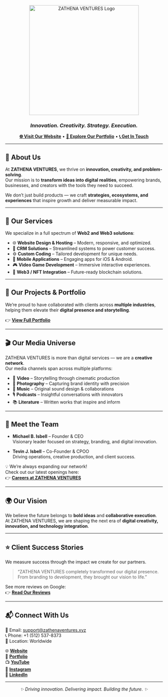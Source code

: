 <div align="center">
  <img src="https://zathenaventures.xyz/Horizontal.png" alt="ZATHENA VENTURES Logo" width="350"/>
  <h3><i>Innovation. Creativity. Strategy. Execution.</i></h3>

  <p>
    <a href="https://zathenaventures.xyz" target="_blank"><b>🌐 Visit Our Website</b></a> •
    <a href="https://zathenaventures.xyz/portfolio" target="_blank"><b>📂 Explore Our Portfolio</b></a> •
    <a href="https://zathenaventures.xyz/contact" target="_blank"><b>📞 Get In Touch</b></a>
  </p>
</div>

---

## 🚀 About Us  
At **ZATHENA VENTURES**, we thrive on **innovation, creativity, and problem-solving**.  
Our mission is to **transform ideas into digital realities**, empowering brands, businesses, and creators with the tools they need to succeed.  

We don’t just build products — we craft **strategies, ecosystems, and experiences** that inspire growth and deliver measurable impact.

---

## 💼 Our Services  
We specialize in a full spectrum of **Web2 and Web3 solutions**:  

- 🌐 **Website Design & Hosting** – Modern, responsive, and optimized.  
- 🤖 **CRM Solutions** – Streamlined systems to power customer success.  
- ⚙️ **Custom Coding** – Tailored development for unique needs.  
- 📱 **Mobile Applications** – Engaging apps for iOS & Android.  
- 🎮 **Video Game Development** – Immersive interactive experiences.  
- 🔗 **Web3 / NFT Integration** – Future-ready blockchain solutions.  

---

## 📂 Our Projects & Portfolio  
We’re proud to have collaborated with clients across **multiple industries**, helping them elevate their **digital presence and storytelling**.  

👉 <a href="https://zathenaventures.xyz/portfolio" target="_blank"><b>View Full Portfolio</b></a>  

---

## 🎬 Our Media Universe  
ZATHENA VENTURES is more than digital services — we are a **creative network**.  
Our media channels span across multiple platforms:  

- 🎥 **Video** – Storytelling through cinematic production  
- 📸 **Photography** – Capturing brand identity with precision  
- 🎵 **Music** – Original sound design & collaborations  
- 🎙 **Podcasts** – Insightful conversations with innovators  
- 📚 **Literature** – Written works that inspire and inform  

---

## 👥 Meet the Team  

- **Michael B. Isbell** – Founder & CEO  
  Visionary leader focused on strategy, branding, and digital innovation.  

- **Tevin J. Isbell** – Co-Founder & CPOO  
  Driving operations, creative production, and client success.  

💡 We’re always expanding our network!  
Check out our latest openings here:  
👉 <a href="https://zathenaventures.xyz/jobs" target="_blank"><b>Careers at ZATHENA VENTURES</b></a>  

---

## 🌍 Our Vision  
We believe the future belongs to **bold ideas** and **collaborative execution**.  
At ZATHENA VENTURES, we are shaping the next era of **digital creativity, innovation, and technology integration**.  

---

## ⭐ Client Success Stories  
We measure success through the impact we create for our partners.  

> “ZATHENA VENTURES completely transformed our digital presence.  
> From branding to development, they brought our vision to life.”  

See more reviews on Google:  
👉 <a href="https://g.page/r/CXiCk2ukicq4EAE/review" target="_blank"><b>Read Our Reviews</b></a>  

---

## 📬 Connect With Us  

📧 Email: [support@zathenaventures.xyz](mailto:support@zathenaventures.xyz)  
📞 Phone: +1 (512) 537-8373  
📍 Location: Worldwide  

🌐 <a href="https://zathenaventures.xyz" target="_blank"><b>Website</b></a>  
📂 <a href="https://zathenaventures.xyz/portfolio" target="_blank"><b>Portfolio</b></a>  
📺 <a href="https://youtube.com/@zathenaventures" target="_blank"><b>YouTube</b></a>  
📸 <a href="https://instagram.com/zathenaventures" target="_blank"><b>Instagram</b></a>  
💼 <a href="https://linkedin.com/company/zathenaventures" target="_blank"><b>LinkedIn</b></a>  

---

<div align="center">
  <i>✨ Driving innovation. Delivering impact. Building the future. ✨</i>
</div>
